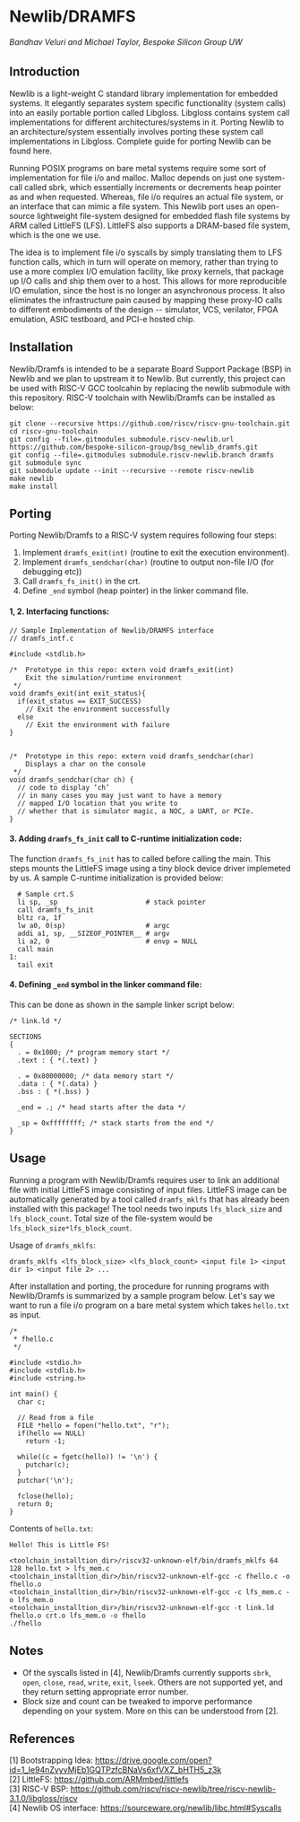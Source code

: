 # Newlib/DRAMFS  
###### Bandhav Veluri and Michael Taylor, Bespoke Silicon Group UW  

## Introduction

Newlib is a light-weight C standard library implementation for embedded systems. It elegantly separates system specific functionality (system calls) into an easily portable portion called Libgloss. Libgloss contains system call implementations for different architectures/systems in it. Porting Newlib to an architecture/system essentially involves porting these system call implementations in Libgloss. Complete guide for porting Newlib can be found here.

Running POSIX programs on bare metal systems require some sort of implementation for file i/o and malloc. Malloc depends on just one system-call called sbrk, which essentially increments or decrements heap pointer as and when requested. Whereas, file i/o requires an actual file system, or an interface that can mimic a file system. This Newlib port uses an open-source lightweight file-system designed for embedded flash file systems by ARM called LittleFS (LFS). LittleFS also supports a DRAM-based file system, which is the one we use. 

The idea is to implement file i/o syscalls by simply translating them to LFS function calls, which in turn will operate on memory, rather than trying to use a more complex I/O emulation facility, like proxy kernels, that package up I/O calls and ship them over to a host. This allows for more reproducible I/O emulation, since the host is no longer an asynchronous process. It also eliminates the infrastructure pain caused by mapping these proxy-IO calls to different embodiments of the design -- simulator, VCS, verilator, FPGA emulation, ASIC testboard, and PCI-e hosted chip.

## Installation

Newlib/Dramfs is intended to be a separate Board Support Package (BSP) in Newlib and we plan to upstream it to Newlib. But currently, this project can be used with RISC-V GCC toolcahin by replacing the newlib submodule with this repository. RISC-V toolchain with Newlib/Dramfs can be installed as below:

```
git clone --recursive https://github.com/riscv/riscv-gnu-toolchain.git
cd riscv-gnu-toolchain
git config --file=.gitmodules submodule.riscv-newlib.url https://github.com/bespoke-silicon-group/bsg_newlib_dramfs.git
git config --file=.gitmodules submodule.riscv-newlib.branch dramfs
git submodule sync
git submodule update --init --recursive --remote riscv-newlib
make newlib
make install
```

## Porting

Porting Newlib/Dramfs to a RISC-V system requires following four steps:
1. Implement `dramfs_exit(int)` (routine to exit the execution environment). 
2. Implement `dramfs_sendchar(char)` (routine to output non-file I/O (for debugging etc))
3. Call `dramfs_fs_init()` in the crt.
4. Define `_end` symbol (heap pointer) in the linker command file.

#### 1, 2. Interfacing functions:
```
// Sample Implementation of Newlib/DRAMFS interface
// dramfs_intf.c

#include <stdlib.h>

/*  Prototype in this repo: extern void dramfs_exit(int)
    Exit the simulation/runtime environment
 */
void dramfs_exit(int exit_status){
  if(exit_status == EXIT_SUCCESS)
    // Exit the environment successfully
  else
    // Exit the environment with failure
}


/*  Prototype in this repo: extern void dramfs_sendchar(char)
    Displays a char on the console
 */
void dramfs_sendchar(char ch) {
  // code to display ‘ch’
  // in many cases you may just want to have a memory
  // mapped I/O location that you write to
  // whether that is simulator magic, a NOC, a UART, or PCIe.
}
```

#### 3. Adding `dramfs_fs_init` call to C-runtime initialization code:

The function `dramfs_fs_init` has to called before calling the main. This steps mounts the LittleFS image using a tiny block device driver implemeted by us. A sample C-runtime initialization is provided below:

```
  # Sample crt.S
  li sp, _sp                      # stack pointer
  call dramfs_fs_init
  bltz ra, 1f
  lw a0, 0(sp)                    # argc
  addi a1, sp, __SIZEOF_POINTER__ # argv
  li a2, 0                        # envp = NULL
  call main
1:
  tail exit
```

#### 4. Defining `_end` symbol in the linker command file:

This can be done as shown in the sample linker script below:

```
/* link.ld */

SECTIONS
{
  . = 0x1000; /* program memory start */
  .text : { *(.text) }
  
  . = 0x80000000; /* data memory start */
  .data : { *(.data) }
  .bss : { *(.bss) }
  
  _end = .; /* head starts after the data */

  _sp = 0xffffffff; /* stack starts from the end */
}
```

## Usage

Running a program with Newlib/Dramfs requires user to link an additional file with initial LittleFS image consisting of input files. LittleFS image can be automatically generated by a tool called `dramfs_mklfs` that has already been installed with this package! The tool needs two inputs `lfs_block_size` and `lfs_block_count`. Total size of the file-system would be `lfs_block_size*lfs_block_count`.

Usage of `dramfs_mklfs`:
```
dramfs_mklfs <lfs_block_size> <lfs_block_count> <input file 1> <input dir 1> <input file 2> ...
```

After installation and porting, the procedure for running programs with Newlib/Dramfs is summarized by a sample program below. Let's say we want to run a file i/o program on a bare metal system which takes `hello.txt` as input.

```
/*
 * fhello.c
 */

#include <stdio.h>
#include <stdlib.h>
#include <string.h>

int main() {
  char c;

  // Read from a file
  FILE *hello = fopen("hello.txt", "r");
  if(hello == NULL)
    return -1;

  while((c = fgetc(hello)) != '\n') {
    putchar(c);
  }
  putchar('\n');

  fclose(hello);
  return 0;
}
```

Contents of `hello.txt`:
```
Hello! This is Little FS!
```

```
<toolchain_installtion_dir>/riscv32-unknown-elf/bin/dramfs_mklfs 64 128 hello.txt > lfs_mem.c
<toolchain_installtion_dir>/bin/riscv32-unknown-elf-gcc -c fhello.c -o fhello.o
<toolchain_installtion_dir>/bin/riscv32-unknown-elf-gcc -c lfs_mem.c -o lfs_mem.o
<toolchain_installtion_dir>/bin/riscv32-unknown-elf-gcc -t link.ld fhello.o crt.o lfs_mem.o -o fhello
./fhello
```

## Notes

- Of the syscalls listed in [4], Newlib/Dramfs currently supports `sbrk`, `open`, `close`, `read`, `write`, `exit`, `lseek`. Others are not supported yet, and they return setting appropriate error number.
- Block size and count can be tweaked to imporve performance depending on your system. More on this can be understood from [2].

## References

[1] Bootstrapping Idea: https://drive.google.com/open?id=1_Ie94nZvyvMjEb1GQTPzfcBNaVs6xfVXZ_bHTH5_z3k  
[2] LittleFS: https://github.com/ARMmbed/littlefs  
[3] RISC-V BSP: https://github.com/riscv/riscv-newlib/tree/riscv-newlib-3.1.0/libgloss/riscv  
[4] Newlib OS interface: https://sourceware.org/newlib/libc.html#Syscalls
